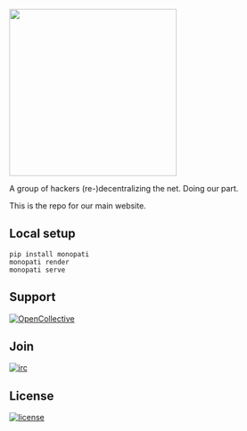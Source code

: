 <a href="https://libreops.cc"><img src="https://libreops.cc/static/img/libreops.svg" width="300"></a>

A group of hackers (re-)decentralizing the net. Doing our part.

This is the repo for our main website.

## Local setup

```
pip install monopati
monopati render
monopati serve
```

## Support

[![OpenCollective](https://img.shields.io/opencollective/all/libreops?color=%23800&label=opencollective&style=flat-square)](https://opencollective.com/libreops/)

## Join

[![irc](https://img.shields.io/badge/Matrix-%23libreops:matrix.org-blue.svg?style=flat-square)](https://riot.im/app/#/room/#libreops:matrix.org)

## License

[![license](https://img.shields.io/badge/license-AGPL%203.0-6672D8.svg?style=flat-square)](LICENSE)
